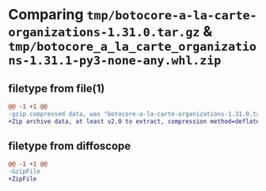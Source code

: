 # Comparing `tmp/botocore-a-la-carte-organizations-1.31.0.tar.gz` & `tmp/botocore_a_la_carte_organizations-1.31.1-py3-none-any.whl.zip`

## filetype from file(1)

```diff
@@ -1 +1 @@
-gzip compressed data, was "botocore-a-la-carte-organizations-1.31.0.tar", last modified: Fri Jul  7 01:44:08 2023, max compression
+Zip archive data, at least v2.0 to extract, compression method=deflate
```

## filetype from diffoscope

```diff
@@ -1 +1 @@
-GzipFile
+ZipFile
```

